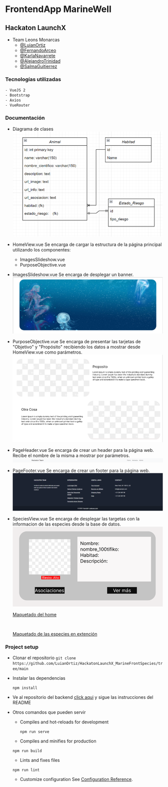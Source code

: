 # FrontendApp MarineWell 
##  Hackaton LaunchX
- Team Leons Monarcas
    - [@LuianOrtiz](https://github.com/LuianOrtiz)
    - [@FernandoArceo](https://github.com/FerchoArceo)
    - [@KarlaNavarrete](https://github.com/KarlaINZ25)
    - [@AlejandroTrinidad](https://github.com/AlejandroTrinidad97)
    - [@SalmaGuitierrez]()

### Tecnologías utilizadas
    - VueJS 2
    - Bootstrap
    - Axios
    - VueRouter

### Documentación
- Diagrama de clases 
    <img src="documentacion\diagramaUML_MarineWell.png">
    <br>

- HomeView.vue
Se encarga de cargar la estructura de la página principal utilizando los componentes: 
    * ImagesSlideshow.vue
    * PurposeObjective.vue

- ImagesSlideshow.vue
    Se encarga de desplegar un banner.
    <img src="documentacion\BannerHome.png">
    <br>

- PurposeObjective.vue
Se encarga de presentar las tarjetas de "Objetivo" y "Propósito" recibiendo los datos a mostrar desde HomeView.vue como parámetros.
    <img src="documentacion\propositosHome.png">
    <br>


- PageHeader.vue
Se encarga de crear un header para la página web. Recibe el nombre de la misma a mostrar por parámetros.
    <img src="documentacion\Nabvar.png">
    <br>

- PageFooter.vue
Se encarga de crear un footer para la página web.
    <img src="documentacion\Footer.png">
    <br>
- SpeciesView.vue
Se encarga de desplegar las targetas con la informacion de las especies desde la base de datos. 
    <img src="documentacion\CardAnimalSpecies.png">
    <br>

    [Maquetado del home](./documentacion/HomeView.png)
    
    <br>

    [Maquetado de las especies en extención](./documentacion/SpeciesView.png)

### Project setup
- Clonar el repositorio 
        `git clone https://github.com/LuianOrtiz/HackatonLaunchX_MarineFrontSpecies/tree/main`

- Instalar las dependencias 
    ```
    npm install
    ```
    
- Ve al repositorio del backend [click aqui](https://github.com/LuianOrtiz/HackatonLaunchX_MarineBackSpecies) y sigue las instrucciones del README

- Otros comandos que pueden servir

    - Compiles and hot-reloads for development
        ```
        npm run serve
        ```

    - Compiles and minifies for production
    ```
    npm run build
    ```

    - Lints and fixes files
    ```
    npm run lint
    ```

    - Customize configuration
    See [Configuration Reference](https://cli.vuejs.org/config/).
